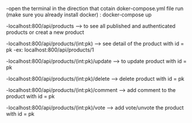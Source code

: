 -open the terminal in the direction that cotain doker-compose.yml file run (make sure you already install docker) : docker-compose up


-localhost:800/api/products --> to see all published and authenticated products or creat a new product

-localhost:800/api/products/(int:pk) --> see detail of the product with id = pk
-ex: localhost:800/api/products/1 

-localhost:800/api/products/(int:pk)/update --> to update product with id = pk 

-localhost:800/api/products/(int:pk)/delete --> delete product with id = pk

-localhost:800/api/products/(int:pk)/comment --> add comment to the product with id = pk

-localhost:800/api/products/(int:pk)/vote --> add vote/unvote the product with id = pk



